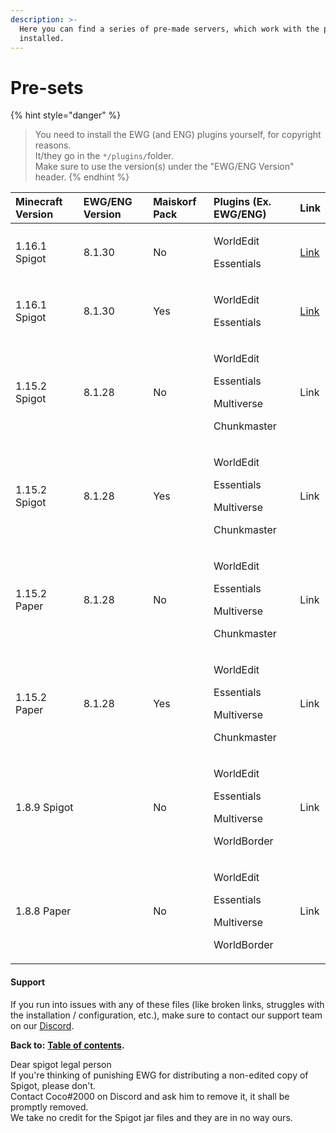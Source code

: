```yaml
---
description: >-
  Here you can find a series of pre-made servers, which work with the plugins
  installed.
---
```


# Pre-sets

{% hint style="danger" %}
> You need to install the EWG \(and ENG\) plugins yourself, for copyright reasons.  
> It/they go in the `*/plugins/`folder.  
> Make sure to use the version\(s\) under the "EWG/ENG Version" header.
{% endhint %}

<table>
  <thead>
    <tr>
      <th style="text-align:left">Minecraft Version</th>
      <th style="text-align:left">EWG/ENG Version</th>
      <th style="text-align:left">Maiskorf Pack</th>
      <th style="text-align:left">Plugins (Ex. EWG/ENG)</th>
      <th style="text-align:left">Link</th>
    </tr>
  </thead>
  <tbody>
    <tr>
      <td style="text-align:left">1.16.1 Spigot</td>
      <td style="text-align:left">8.1.30</td>
      <td style="text-align:left">No</td>
      <td style="text-align:left">
        <p>WorldEdit</p>
        <p>Essentials</p>
      </td>
      <td style="text-align:left"><a href="https://drive.google.com/file/d/1az34V-un69Fugx-9rrHG3jDk100Oqb05/view?usp=sharing">Link</a>
      </td>
    </tr>
    <tr>
      <td style="text-align:left">1.16.1 Spigot</td>
      <td style="text-align:left">8.1.30</td>
      <td style="text-align:left">Yes</td>
      <td style="text-align:left">
        <p>WorldEdit</p>
        <p>Essentials</p>
      </td>
      <td style="text-align:left"><a href="https://drive.google.com/file/d/1F2aNWHZLBhEJJ3I6y2aZcOrq8LCnt1sr/view?usp=sharing">Link</a>
      </td>
    </tr>
    <tr>
      <td style="text-align:left">1.15.2 Spigot</td>
      <td style="text-align:left">8.1.28</td>
      <td style="text-align:left">No</td>
      <td style="text-align:left">
        <p>WorldEdit</p>
        <p>Essentials</p>
        <p>Multiverse</p>
        <p>Chunkmaster</p>
      </td>
      <td style="text-align:left">Link</td>
    </tr>
    <tr>
      <td style="text-align:left">1.15.2 Spigot</td>
      <td style="text-align:left">8.1.28</td>
      <td style="text-align:left">Yes</td>
      <td style="text-align:left">
        <p>WorldEdit</p>
        <p>Essentials</p>
        <p>Multiverse</p>
        <p>Chunkmaster</p>
      </td>
      <td style="text-align:left">Link</td>
    </tr>
    <tr>
      <td style="text-align:left">1.15.2 Paper</td>
      <td style="text-align:left">8.1.28</td>
      <td style="text-align:left">No</td>
      <td style="text-align:left">
        <p>WorldEdit</p>
        <p>Essentials</p>
        <p>Multiverse</p>
        <p>Chunkmaster</p>
      </td>
      <td style="text-align:left">Link</td>
    </tr>
    <tr>
      <td style="text-align:left">1.15.2 Paper</td>
      <td style="text-align:left">8.1.28</td>
      <td style="text-align:left">Yes</td>
      <td style="text-align:left">
        <p>WorldEdit</p>
        <p>Essentials</p>
        <p>Multiverse</p>
        <p>Chunkmaster</p>
      </td>
      <td style="text-align:left">Link</td>
    </tr>
    <tr>
      <td style="text-align:left">1.8.9 Spigot</td>
      <td style="text-align:left"></td>
      <td style="text-align:left">No</td>
      <td style="text-align:left">
        <p>WorldEdit</p>
        <p>Essentials</p>
        <p>Multiverse</p>
        <p>WorldBorder</p>
      </td>
      <td style="text-align:left">Link</td>
    </tr>
    <tr>
      <td style="text-align:left">1.8.8 Paper</td>
      <td style="text-align:left"></td>
      <td style="text-align:left">No</td>
      <td style="text-align:left">
        <p>WorldEdit</p>
        <p>Essentials</p>
        <p>Multiverse</p>
        <p>WorldBorder</p>
      </td>
      <td style="text-align:left">Link</td>
    </tr>
  </tbody>
</table>

#### Support

If you run into issues with any of these files \(like broken links, struggles with the installation / configuration, etc.\), make sure to contact our support team on our [Discord](https://discord.gg/Jq3ecb3).

**Back to:** [**Table of contents**](https://docs.dynamic-bytes.com/table-of-contents)**.**  
  
Dear spigot legal person  
If you're thinking of punishing EWG for distributing a non-edited copy of Spigot, please don't.  
Contact Coco\#2000 on Discord and ask him to remove it, it shall be promptly removed.  
We take no credit for the Spigot jar files and they are in no way ours.


